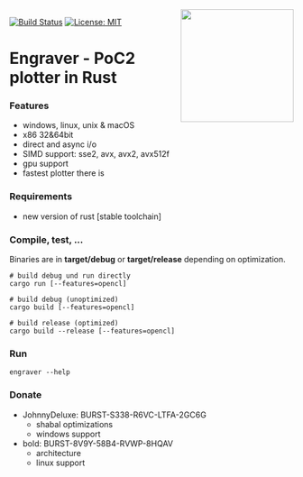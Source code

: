 <img align="right" src="https://i.imgur.com/PJsPNSG.png" height="200">
 
 [![Build Status](https://travis-ci.org/PoC-Consortium/engraver.svg?branch=master)](https://travis-ci.org/PoC-Consortium/engraver) [![License: MIT](https://img.shields.io/badge/License-MIT-yellow.svg)](https://opensource.org/licenses/MIT)

# Engraver - PoC2 plotter in Rust

### Features
- windows, linux, unix & macOS
- x86 32&64bit 
- direct and async i/o
- SIMD support: sse2, avx, avx2, avx512f
- gpu support
- fastest plotter there is

### Requirements
- new version of rust [stable toolchain]

### Compile, test, ...

Binaries are in **target/debug** or **target/release** depending on optimization.

``` shell
# build debug und run directly
cargo run [--features=opencl]

# build debug (unoptimized)
cargo build [--features=opencl]

# build release (optimized)
cargo build --release [--features=opencl]
```

### Run

```shell
engraver --help
```

### Donate 
* JohnnyDeluxe: BURST-S338-R6VC-LTFA-2GC6G
  - shabal optimizations
  - windows support
* bold: BURST-8V9Y-58B4-RVWP-8HQAV
  - architecture
  - linux support

